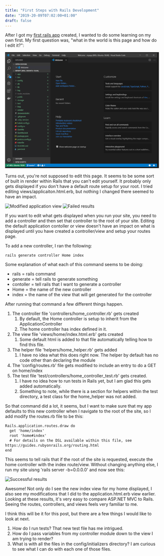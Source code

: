 ```yaml
---
title: "First Steps with Rails Development"
date: "2019-20-09T07:02:00+01:00"
draft: false
---
```


After I got my [first rails app](/blog/RubyOnRailsInWindows) created, I wanted to do some learning on my own first. My first question was, "what in the world is this page and how do I edit it?":

![My first rails app](/images/successmyapp.png)

Turns out, you're not supposed to edit this page. It seems to be some sort of built in render within Rails that you can't edit yourself. It probably only gets displayed if you don't have a default route setup for your root. I tried editing views/applicaiton.html.erb, but nothing I changed there seemed to have an impact.

![Modified application view](/images/ModifiedApplicationView.png)
![Failed results](/images/ModifiedApplicationViewResults.png)

If you want to edit what gets displayed when you run your site, you need to add a controller and then set that controller to the root of your site. Editing the default application contoller or view doesn't have an impact on what is displayed until you have created a controller/view and setup your routes page.

To add a new controller, I ran the following:

```
rails generate controller Home index
```

Some explanation of what each of this command seems to be doing:

- rails = rails command
- generate = tell rails to generate something
- contoller = tell rails that I want to generate a controller
- Home = the name of the new controller
- index = the name of the view that will get generated for the controller

After running that command a few different things happen.

1. The controller file 'controllers/home_controller.rb' gets created
   1. By default, the Home controller is setup to inherit from the ApplicationController
   2. The home controller has index defined in it.
2. The view file 'views/home/index.html.erb' gets created
   1. Some default html is added to that file automatically telling how to find this file.
3. The helper file 'helpers/home_helper.rb' gets added
   1. I have no idea what this does right now. The helper by default has no code other than declaring the module
4. The 'config/routes.rb' file gets modified to include an entry to do a GET on home/index
5. The test file 'test/controllers/home_controller_test.rb' gets created.
   1. I have no idea how to run tests in Rails yet, but I am glad this gets added automatically.
   2. Something to note, while there is a section for helpers within the test directory, a test class for the home_helper was not added.

So that command did a lot, it seems, but I want to make sure that my app defaults to this new controller when I navigate to the root of the site, so I add modify the routes.rb file to be this:

```
Rails.application.routes.draw do
  get 'home/index'
  root 'home#index'
  # For details on the DSL available within this file, see https://guides.rubyonrails.org/routing.html
end
```

This seems to tell rails that if the root of the site is requested, execute the home controller with the index route/view. Without changing anything else, I run my site uisng 'rails server -b=0.0.0.0' and now see this:

![Successful results](/images/NewHomeController.png)

Awesome! Not only do I see the new index view for my home displayed, I also see my modifications that I did to the application.html.erb view earlier. Looking at these results, it's very easy to compare ASP.NET MVC to Rails. Seeing the routes, controllers, and views feels very familiar to me.

I think this will be it for this post, but there are a few things I would like to look at next.
1. How do I run tests? That new test file has me intrigued.
2. How do I pass variables from my controller module down to the view I am trying to render?
3. What is with all the files in the config/initializers directory? I am curious to see what I can do with each one of those files.



